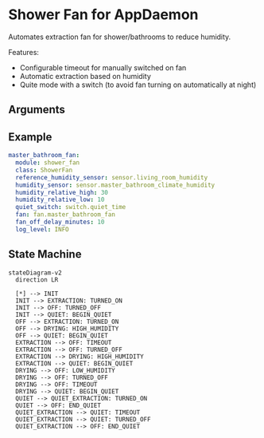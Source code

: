 # Shower Fan for AppDaemon

Automates extraction fan for shower/bathrooms to reduce humidity.

Features:

- Configurable timeout for manually switched on fan
- Automatic extraction based on humidity
- Quite mode with a switch (to avoid fan turning on automatically at night)

## Arguments

## Example

```yaml
master_bathroom_fan:
  module: shower_fan
  class: ShowerFan
  reference_humidity_sensor: sensor.living_room_humidity
  humidity_sensor: sensor.master_bathroom_climate_humidity
  humidity_relative_high: 30
  humidity_relative_low: 10
  quiet_switch: switch.quiet_time
  fan: fan.master_bathroom_fan
  fan_off_delay_minutes: 10
  log_level: INFO
```

## State Machine

```mermaid
stateDiagram-v2
  direction LR

  [*] --> INIT
  INIT --> EXTRACTION: TURNED_ON
  INIT --> OFF: TURNED_OFF
  INIT --> QUIET: BEGIN_QUIET
  OFF --> EXTRACTION: TURNED_ON
  OFF --> DRYING: HIGH_HUMIDITY
  OFF --> QUIET: BEGIN_QUIET
  EXTRACTION --> OFF: TIMEOUT
  EXTRACTION --> OFF: TURNED_OFF
  EXTRACTION --> DRYING: HIGH_HUMIDITY
  EXTRACTION --> QUIET: BEGIN_QUIET
  DRYING --> OFF: LOW_HUMIDITY
  DRYING --> OFF: TURNED_OFF
  DRYING --> OFF: TIMEOUT
  DRYING --> QUIET: BEGIN_QUIET
  QUIET --> QUIET_EXTRACTION: TURNED_ON
  QUIET --> OFF: END_QUIET
  QUIET_EXTRACTION --> QUIET: TIMEOUT
  QUIET_EXTRACTION --> QUIET: TURNED_OFF
  QUIET_EXTRACTION --> OFF: END_QUIET
```
